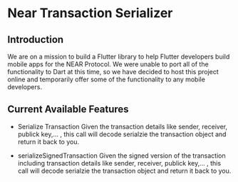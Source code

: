 # Near Transaction Serializer

## Introduction
We are on a mission to build a Flutter library to help Flutter developers build mobile apps for the NEAR Protocol. We were unable to port all of the functionality to Dart at this time, so we have decided to host this project online and temporarily offer some of the functionality to any mobile developers.


## Current Available Features

- Serialize Transaction 
Given the transaction details like sender, receiver, publick key,... , this call will decode serialzie the transaction object and return it back to you. 

- serializeSignedTransaction
Given the signed version of the transaction including transaction details like sender, receiver, publick key,... , this call will decode serialzie the transaction object and return it back to you. 


